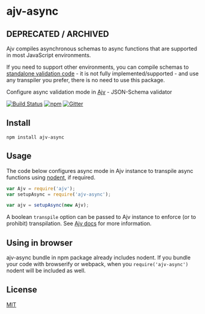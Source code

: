 # ajv-async

## DEPRECATED / ARCHIVED

Ajv compiles asynchronous schemas to async functions that are supported in most JavaScript environments.

If you need to support other environments, you can compile schemas to [standalone validation code](https://github.com/ajv-validator/ajv/blob/master/docs/standalone.md) - it is not fully implemented/supported - and use any transpiler you prefer, there is no need to use this package.

Configure async validation mode in [Ajv](https://github.com/epoberezkin/ajv) - JSON-Schema validator

[![Build Status](https://travis-ci.org/epoberezkin/ajv-async.svg?branch=master)](https://travis-ci.org/epoberezkin/ajv-async)
[![npm](https://img.shields.io/npm/v/ajv-async.svg)](https://www.npmjs.com/package/ajv-async)
[![Gitter](https://img.shields.io/gitter/room/ajv-validator/ajv.svg)](https://gitter.im/ajv-validator/ajv)

## Install

```shell
npm install ajv-async
```


## Usage

The code below configures async mode in Ajv instance to transpile async functions using [nodent](https://github.com/MatAtBread/nodent), if required.

```javascript
var Ajv = require('ajv');
var setupAsync = require('ajv-async');

var ajv = setupAsync(new Ajv);
```

A boolean `transpile` option can be passed to Ajv instance to enforce (or to prohibit) transpilation. See [Ajv docs](https://github.com/epoberezkin/ajv#asynchronous-validation) for more information.


## Using in browser

ajv-async bundle in npm package already includes nodent. If you bundle your code with browserify or webpack, when you `require('ajv-async')` nodent will be included as well.


## License

[MIT](https://github.com/epoberezkin/ajv-async/blob/master/LICENSE)
